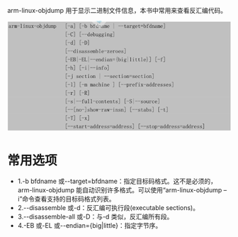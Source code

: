 arm-linux-objdump 用于显示二进制文件信息，本书中常用来查看反汇编代码。

![arm-linux-objdump选项](image/dump_opt.jpg)

# 常用选项

* 1.-b bfdname 或--target=bfdname：指定目标码格式。这不是必须的，arm-linux-objdump 能自动识别许多格式。可以使用“arm-linux-objdump –i”命令查看支持的目标码格式列表。
* 2.--disassemble 或-d：反汇编可执行段(executable sections)。
* 3.--disassemble-all 或-D：与-d 类似，反汇编所有段。
* 4.-EB 或-EL 或--endian={big|little}：指定字节序。